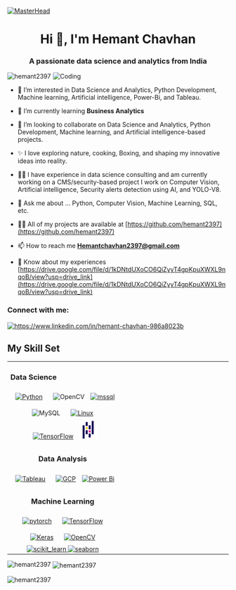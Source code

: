 [![MasterHead](https://i.pinimg.com/originals/fc/71/63/fc71635c7f1b09ed30413f59bb749582.gif)](https://rishavchanda.io)
<h1 align="center">Hi 👋, I'm Hemant Chavhan</h1>
<h3 align="center">A passionate data science and analytics from India</h3>
<img align="right" alt="Coding" width="400" src="https://assets-global.website-files.com/5c19100c2b50073e6ee69da1/60d35967a853a1b14851703b_All%20the%20data%20(1).gif"


<p align="left"> <img src="https://komarev.com/ghpvc/?username=hemant2397&label=Profile%20views&color=0e75b6&style=flat" alt="hemant2397" /> </p>

- 👀 I’m interested in Data Science and Analytics, Python Development, Machine learning, Artificial intelligence, Power-Bi, and Tableau.

- 🌱 I’m currently learning **Business Analytics**

- 💞️ I’m looking to collaborate on Data Science and Analytics, Python Development, Machine learning, and Artificial intelligence-based projects.

- ✨ I love exploring nature, cooking, Boxing, and shaping my innovative ideas into reality.

- 👨‍💻 I have experience in data science consulting and am currently working on a CMS/security-based project I work on Computer Vision, Artificial intelligence, Security alerts detection using AI, and YOLO-V8.

- 💬 Ask me about ... Python, Computer Vision, Machine Learning, SQL, etc.

- 👨‍💻 All of my projects are available at [https://github.com/hemant2397](https://github.com/hemant2397)

- 📫 How to reach me **Hemantchavhan2397@gmail.com**

- 📄 Know about my experiences [https://drive.google.com/file/d/1kDNtdUXoCO6QiZyyT4gpKpuXWXL9nqoB/view?usp=drive_link](https://drive.google.com/file/d/1kDNtdUXoCO6QiZyyT4gpKpuXWXL9nqoB/view?usp=drive_link)

<h3 align="left">Connect with me:</h3>
<p align="left">
<a href="https://linkedin.com/in/https://www.linkedin.com/in/hemant-chavhan-986a8023b" target="blank"><img align="center" src="https://raw.githubusercontent.com/rahuldkjain/github-profile-readme-generator/master/src/images/icons/Social/linked-in-alt.svg" alt="https://www.linkedin.com/in/hemant-chavhan-986a8023b" height="30" width="40" /></a>
</p>


## My Skill Set  
<table><tr><td valign="top" width="33%">

### Data Science 
<div align="center">  
<a href="https://www.python.org/" target="_blank"><img style="margin: 10px" src="https://profilinator.rishav.dev/skills-assets/python-original.svg" alt="Python" height="50" /></a> <img style="margin: 10px" src="https://profilinator.rishav.dev/skills-assets/opencv-icon.svg" alt="OpenCV" height="50" /> <a href="https://www.microsoft.com/en-us/sql-server" target="_blank" rel="noreferrer"> <img src="https://www.svgrepo.com/show/303229/microsoft-sql-server-logo.svg" alt="mssql" width="40" height="40"/> </a><img style="margin: 10px" src="https://profilinator.rishav.dev/skills-assets/mysql-original-wordmark.svg" alt="MySQL" height="25" /> <a href="https://www.linux.org/" target="_blank"><img style="margin: 10px" src="https://profilinator.rishav.dev/skills-assets/linux-original.svg" alt="Linux" height="50" /></a> <a href="https://www.tensorflow.org/" target="_blank"><img style="margin: 10px" src="https://profilinator.rishav.dev/skills-assets/tensorflow-icon.svg" alt="TensorFlow" height="50" /></a> <a href="https://pandas.pydata.org/" target="_blank" rel="noreferrer"> <img src="https://raw.githubusercontent.com/devicons/devicon/2ae2a900d2f041da66e950e4d48052658d850630/icons/pandas/pandas-original.svg" alt="pandas" width="40" height="40"/> </a> 


### Data Analysis
<div align="center"> 
<a href="https://www.tableau.com/" target="_blank"><img style="margin: 10px" src="https://profilinator.rishav.dev/skills-assets/tableau.svg" alt="Tableau" height="50" /></a> <a href="https://cloud.google.com/" target="_blank"><img style="margin: 10px" src="https://profilinator.rishav.dev/skills-assets/google_cloud-icon.svg" alt="GCP" height="50" /></a> <a href="https://powerbi.microsoft.com/en-us/" target="_blank"><img src="https://profilinator.rishav.dev/skills-assets/powerbi.png" alt="Power Bi" height="40" /></a>  

  
### Machine Learning  
<div align="center">  
<a href="https://pytorch.org/" target="_blank"><img style="margin: 10px" src="https://profilinator.rishav.dev/skills-assets/pytorch-icon.svg" alt="pytorch" height="50" /></a> <a href="https://www.tensorflow.org/" target="_blank"><img style="margin: 10px" src="https://profilinator.rishav.dev/skills-assets/tensorflow-icon.svg" alt="TensorFlow" height="50" /></a> <a href="https://keras.io/" target="_blank"><img style="margin: 10px" src="https://profilinator.rishav.dev/skills-assets/keras.png" alt="Keras" height="50" /></a> <a href="https://opencv.org/" target="_blank"><img style="margin: 10px" src="https://profilinator.rishav.dev/skills-assets/opencv-icon.svg" alt="OpenCV" height="50" /></a> <a href="https://scikit-learn.org/" target="_blank" rel="noreferrer"> <img src="https://upload.wikimedia.org/wikipedia/commons/0/05/Scikit_learn_logo_small.svg" alt="scikit_learn" width="40" height="40"/> </a> <a href="https://seaborn.pydata.org/" target="_blank" rel="noreferrer"> <img src="https://seaborn.pydata.org/_images/logo-mark-lightbg.svg" alt="seaborn" width="40" height="40"/> </a>
</div>

</td><td valign="top" width="33%">


</td></tr></table>  


<p><img align="left" src="https://github-readme-stats.vercel.app/api/top-langs?username=hemant2397&show_icons=true&locale=en&layout=compact" alt="hemant2397" /></p>

<p>&nbsp;<img align="center" src="https://github-readme-stats.vercel.app/api?username=hemant2397&show_icons=true&locale=en" alt="hemant2397" /></p>

<p><img align="center" src="https://github-readme-streak-stats.herokuapp.com/?user=hemant2397&" alt="hemant2397" /></p>


